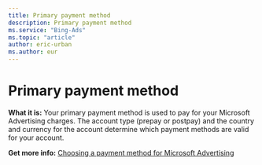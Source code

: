 ```yaml
---
title: Primary payment method
description: Primary payment method
ms.service: "Bing-Ads"
ms.topic: "article"
author: eric-urban
ms.author: eur
---
```


# Primary payment method

**What it is:**  Your primary payment method is used to pay for your Microsoft Advertising charges. The account type (prepay or postpay) and the country and currency for the account determine which payment methods are valid for your account.

**Get more info:**          [Choosing a payment method for Microsoft Advertising](../hlp_BA_CONC_PaymentMethodsV2.md)     


